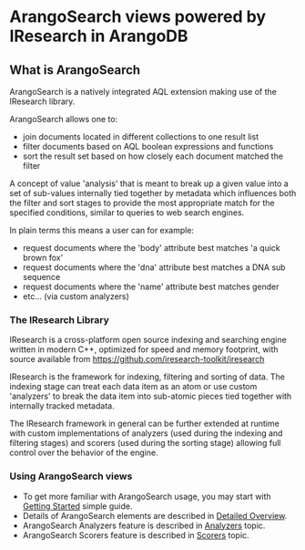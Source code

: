 # ArangoSearch views powered by IResearch in ArangoDB

## What is ArangoSearch

ArangoSearch is a natively integrated AQL extension making use of the IResearch library.

ArangoSearch allows one to:
* join documents located in different collections to one result list
* filter documents based on AQL boolean expressions and functions
* sort the result set based on how closely each document matched the filter

A concept of value 'analysis' that is meant to break up a given value into
a set of sub-values internally tied together by metadata which influences both
the filter and sort stages to provide the most appropriate match for the
specified conditions, similar to queries to web search engines.

In plain terms this means a user can for example:
* request documents where the 'body' attribute best matches 'a quick brown fox'
* request documents where the 'dna' attribute best matches a DNA sub sequence
* request documents where the 'name' attribute best matches gender
* etc... (via custom analyzers)

### The IResearch Library

IResearch is a cross-platform open source indexing and searching engine written in modern C++,
optimized for speed and memory footprint, with source available from https://github.com/iresearch-toolkit/iresearch

IResearch is the framework for indexing, filtering and sorting of data. The indexing stage can
treat each data item as an atom or use custom 'analyzers' to break the data item
into sub-atomic pieces tied together with internally tracked metadata.

The IResearch framework in general can be further extended at runtime with
custom implementations of analyzers (used during the indexing and filtering
stages) and scorers (used during the sorting stage) allowing full control over
the behavior of the engine.

### Using ArangoSearch views
* To get more familiar with ArangoSearch usage, you may start with [Getting Started](GettingStarted.md) simple guide.
* Details of ArangoSearch elements are described in [Detailed Overview](DetailedOverview.md).
* ArangoSearch Analyzers feature is described in [Analyzers](Analyzers.md) topic.
* ArangoSearch Scorers feature is described in [Scorers](Scorers.md) topic.
